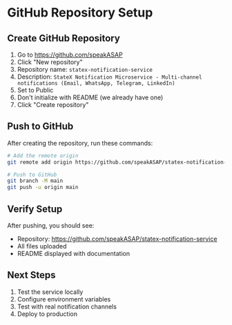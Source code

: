 # GitHub Repository Setup

## Create GitHub Repository

1. Go to https://github.com/speakASAP
2. Click "New repository"
3. Repository name: `statex-notification-service`
4. Description: `StateX Notification Microservice - Multi-channel notifications (Email, WhatsApp, Telegram, LinkedIn)`
5. Set to Public
6. Don't initialize with README (we already have one)
7. Click "Create repository"

## Push to GitHub

After creating the repository, run these commands:

```bash
# Add the remote origin
git remote add origin https://github.com/speakASAP/statex-notification-service.git

# Push to GitHub
git branch -M main
git push -u origin main
```

## Verify Setup

After pushing, you should see:
- Repository: https://github.com/speakASAP/statex-notification-service
- All files uploaded
- README displayed with documentation

## Next Steps

1. Test the service locally
2. Configure environment variables
3. Test with real notification channels
4. Deploy to production
